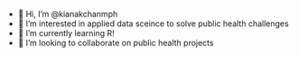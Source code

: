 - 👋 Hi, I’m @kianakchanmph
- 👀 I’m interested in applied data sceince to solve public health challenges 
- 🌱 I’m currently learning R! 
- 💞️ I’m looking to collaborate on public health projects


<!---
kianakchanmph/kianakchanmph is a ✨ special ✨ repository because its `README.md` (this file) appears on your GitHub profile.
You can click the Preview link to take a look at your changes.
--->
